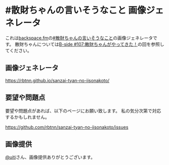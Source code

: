 
# #散財ちゃんの言いそうなこと 画像ジェネレータ

これは[backspace.fm][1]の[#散財ちゃんの言いそうなこと][2]の画像ジェネレータです。
散財ちゃんについては[B-side #107:散財ちゃんがやってきた！][3]の回を参照してください。

## 画像ジェネレータ

https://rbtnn.github.io/sanzai-tyan-no-iisonakoto/

## 要望や問題点

要望や問題点があれば、以下のページにお願い致します。
私の気分次第で対応するかもしれません。

https://github.com/rbtnn/sanzai-tyan-no-iisonakoto/issues

## 画像提供

[@uiti][4]さん、画像提供ありがとうございます。

[1]: http://backspace.fm/
[2]: https://mstdn.guru/web/timelines/tag/%E6%95%A3%E8%B2%A1%E3%81%A1%E3%82%83%E3%82%93%E3%81%AE%E8%A8%80%E3%81%84%E3%81%9D%E3%81%86%E3%81%AA%E3%81%93%E3%81%A8
[3]: http://backspace.fm/episode/b107/
[4]: https://mstdn.guru/@uiti/314451
